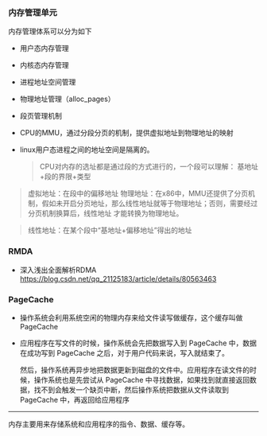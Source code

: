 ### 内存管理单元

内存管理体系可以分为如下

- 用户态内存管理
- 内核态内存管理
- 进程地址空间管理
- 物理地址管理（alloc_pages）
- 段页管理机制
- CPU的MMU，通过分段分页的机制，提供虚拟地址到物理地址的映射
- linux用户态进程之间的地址空间是隔离的。
  
  > CPU对内存的选址都是通过段的方式进行的，一个段可以理解：
  > 基地址+段的界限+类型

> 虚拟地址：在段中的偏移地址
> 物理地址：在x86中，MMU还提供了分页机制，假如未开启分页地址，那么线性地址就等于物理地址；否则，需要经过分页机制换算后，线性地址 才能转换为物理地址。

> 线性地址：在某个段中“基地址+偏移地址”得出的地址

### RMDA

- 深入浅出全面解析RDMA https://blog.csdn.net/qq_21125183/article/details/80563463

### PageCache

- 操作系统会利用系统空闲的物理内存来给文件读写做缓存，这个缓存叫做 PageCache

- 应用程序在写文件的时候，操作系统会先把数据写入到 PageCache 中，数据在成功写到 PageCache 之后，对于用户代码来说，写入就结束了。
  
  然后，操作系统再异步地把数据更新到磁盘的文件中。应用程序在读文件的时候，操作系统也是先尝试从 PageCache 中寻找数据，如果找到就直接返回数据，找不到会触发一个缺页中断，然后操作系统把数据从文件读取到 PageCache 中，再返回给应用程序

---

内存主要用来存储系统和应用程序的指令、数据、缓存等。
